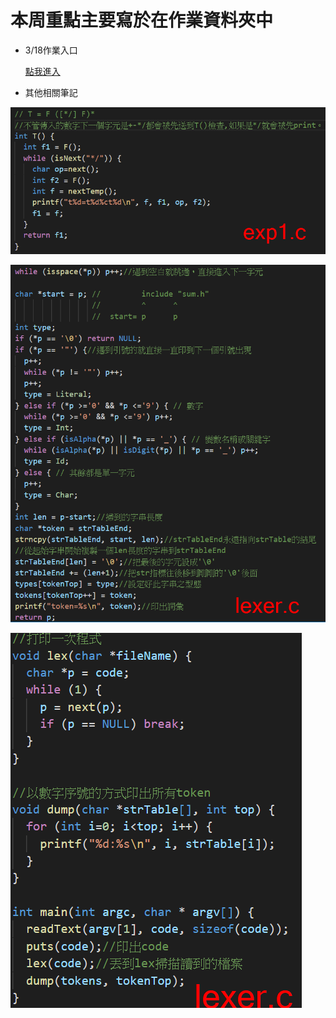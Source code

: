 # 本周重點主要寫於在作業資料夾中

* 3/18作業入口

  [點我進入](https://github.com/ayd0122344/sp108b/tree/master/note/week3/HW-03-compiler)

* 其他相關筆記

![](https://github.com/ayd0122344/sp108b/blob/master/week3/Image/Note1.png)

![](https://github.com/ayd0122344/sp108b/blob/master/week3/Image/Note2.png)

![](https://github.com/ayd0122344/sp108b/blob/master/week3/Image/Note3.png)
